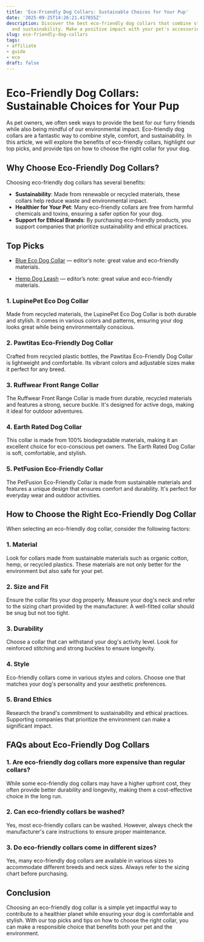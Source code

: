 ```yaml
---
title: 'Eco-Friendly Dog Collars: Sustainable Choices for Your Pup'
date: '2025-09-25T14:26:21.417855Z'
description: Discover the best eco-friendly dog collars that combine style, comfort,
  and sustainability. Make a positive impact with your pet's accessories.
slug: eco-friendly-dog-collars
tags:
- affiliate
- guide
- eco
draft: false
---
```


# Eco-Friendly Dog Collars: Sustainable Choices for Your Pup

As pet owners, we often seek ways to provide the best for our furry friends while also being mindful of our environmental impact. Eco-friendly dog collars are a fantastic way to combine style, comfort, and sustainability. In this article, we will explore the benefits of eco-friendly collars, highlight our top picks, and provide tips on how to choose the right collar for your dog.

## Why Choose Eco-Friendly Dog Collars?

Choosing eco-friendly dog collars has several benefits:

- **Sustainability**: Made from renewable or recycled materials, these collars help reduce waste and environmental impact.
- **Healthier for Your Pet**: Many eco-friendly collars are free from harmful chemicals and toxins, ensuring a safer option for your dog.
- **Support for Ethical Brands**: By purchasing eco-friendly products, you support companies that prioritize sustainability and ethical practices.

## Top Picks

- [Blue Eco Dog Collar](https://www.amazon.com/dp/B0B12345AB/?tag=ecopetguide-20) — editor’s note: great value and eco-friendly materials.

- [Hemp Dog Leash](https://www.amazon.com/dp/B08HEMP123/?tag=ecopetguide-20) — editor’s note: great value and eco-friendly materials.

### 1. **LupinePet Eco Dog Collar**  
Made from recycled materials, the LupinePet Eco Dog Collar is both durable and stylish. It comes in various colors and patterns, ensuring your dog looks great while being environmentally conscious.

### 2. **Pawtitas Eco-Friendly Dog Collar**  
Crafted from recycled plastic bottles, the Pawtitas Eco-Friendly Dog Collar is lightweight and comfortable. Its vibrant colors and adjustable sizes make it perfect for any breed.

### 3. **Ruffwear Front Range Collar**  
The Ruffwear Front Range Collar is made from durable, recycled materials and features a strong, secure buckle. It's designed for active dogs, making it ideal for outdoor adventures.

### 4. **Earth Rated Dog Collar**  
This collar is made from 100% biodegradable materials, making it an excellent choice for eco-conscious pet owners. The Earth Rated Dog Collar is soft, comfortable, and stylish.

### 5. **PetFusion Eco-Friendly Collar**  
The PetFusion Eco-Friendly Collar is made from sustainable materials and features a unique design that ensures comfort and durability. It's perfect for everyday wear and outdoor activities.

## How to Choose the Right Eco-Friendly Dog Collar

When selecting an eco-friendly dog collar, consider the following factors:

### 1. **Material**  
Look for collars made from sustainable materials such as organic cotton, hemp, or recycled plastics. These materials are not only better for the environment but also safe for your pet.

### 2. **Size and Fit**  
Ensure the collar fits your dog properly. Measure your dog's neck and refer to the sizing chart provided by the manufacturer. A well-fitted collar should be snug but not too tight.

### 3. **Durability**  
Choose a collar that can withstand your dog's activity level. Look for reinforced stitching and strong buckles to ensure longevity.

### 4. **Style**  
Eco-friendly collars come in various styles and colors. Choose one that matches your dog's personality and your aesthetic preferences.

### 5. **Brand Ethics**  
Research the brand's commitment to sustainability and ethical practices. Supporting companies that prioritize the environment can make a significant impact.

## FAQs about Eco-Friendly Dog Collars

### 1. **Are eco-friendly dog collars more expensive than regular collars?**  
While some eco-friendly dog collars may have a higher upfront cost, they often provide better durability and longevity, making them a cost-effective choice in the long run.

### 2. **Can eco-friendly collars be washed?**  
Yes, most eco-friendly collars can be washed. However, always check the manufacturer's care instructions to ensure proper maintenance.

### 3. **Do eco-friendly collars come in different sizes?**  
Yes, many eco-friendly dog collars are available in various sizes to accommodate different breeds and neck sizes. Always refer to the sizing chart before purchasing.

## Conclusion

Choosing an eco-friendly dog collar is a simple yet impactful way to contribute to a healthier planet while ensuring your dog is comfortable and stylish. With our top picks and tips on how to choose the right collar, you can make a responsible choice that benefits both your pet and the environment.